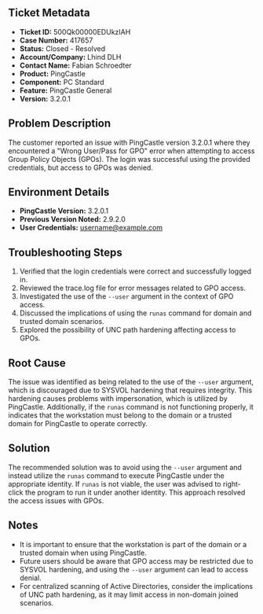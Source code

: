 ## Ticket Metadata
- **Ticket ID:** 500Qk00000EDUkzIAH
- **Case Number:** 417657
- **Status:** Closed - Resolved
- **Account/Company:** Lhind DLH
- **Contact Name:** Fabian Schroedter
- **Product:** PingCastle
- **Component:** PC Standard
- **Feature:** PingCastle General
- **Version:** 3.2.0.1

## Problem Description
The customer reported an issue with PingCastle version 3.2.0.1 where they encountered a "Wrong User/Pass for GPO" error when attempting to access Group Policy Objects (GPOs). The login was successful using the provided credentials, but access to GPOs was denied.

## Environment Details
- **PingCastle Version:** 3.2.0.1
- **Previous Version Noted:** 2.9.2.0
- **User Credentials:** username@example.com

## Troubleshooting Steps
1. Verified that the login credentials were correct and successfully logged in.
2. Reviewed the trace.log file for error messages related to GPO access.
3. Investigated the use of the `--user` argument in the context of GPO access.
4. Discussed the implications of using the `runas` command for domain and trusted domain scenarios.
5. Explored the possibility of UNC path hardening affecting access to GPOs.

## Root Cause
The issue was identified as being related to the use of the `--user` argument, which is discouraged due to SYSVOL hardening that requires integrity. This hardening causes problems with impersonation, which is utilized by PingCastle. Additionally, if the `runas` command is not functioning properly, it indicates that the workstation must belong to the domain or a trusted domain for PingCastle to operate correctly.

## Solution
The recommended solution was to avoid using the `--user` argument and instead utilize the `runas` command to execute PingCastle under the appropriate identity. If `runas` is not viable, the user was advised to right-click the program to run it under another identity. This approach resolved the access issues with GPOs.

## Notes
- It is important to ensure that the workstation is part of the domain or a trusted domain when using PingCastle.
- Future users should be aware that GPO access may be restricted due to SYSVOL hardening, and using the `--user` argument can lead to access denial.
- For centralized scanning of Active Directories, consider the implications of UNC path hardening, as it may limit access in non-domain joined scenarios.